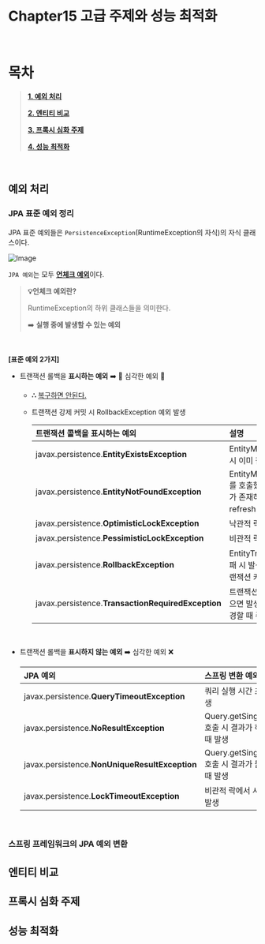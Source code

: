 # Chapter15 고급 주제와 성능 최적화 

<br>

# 목차

> **[1. 예외 처리](#예외-처리)**
>
> **[2. 엔티티 비교](#엔티티-비교)**
>
> **[3. 프록시 심화 주제](#프록시-심화-주제)**
> 
> **[4. 성능 최적화](#성능-최적화)**


<br>

## 예외 처리
### JPA 표준 예외 정리 

JPA 표준 예외들은 `PersistenceException`(RuntimeException의 자식)의 자식 클래스이다. 

![Image](https://github.com/user-attachments/assets/c1437583-0312-48a9-9e00-4a26dce78ae5)

`JPA 예외`는 모두 <ins>**언체크 예외**</ins>이다. 


> **💡언체크 예외란?**
> 
> RuntimeException의 하위 클래스들을 의미한다. 
> 
>  ➡️ **실행 중에 발생할 수 있는 예외**

<br>

**[표준 예외 2가지]**
- 트랜잭션 롤백을 **표시하는 예외** ➡️ 🚨 심각한 예외 🚨
  - **∴** <ins>복구하면 안된다.</ins> 
  - 트랜잭션 강제 커밋 시 RollbackException 예외 발생
  
    | 트랜잭션 콜백을 표시하는 예외 | 설명 |
    |:-------------------------------|:-----|
    | javax.persistence.**EntityExistsException** | EntityManager.persist(..) 호출 시 이미 같은 엔티티가 있으면 발생 |
    | javax.persistence.**EntityNotFoundException** | EntityManager.getReference(..)를 호출했는데 실제 사용 시 엔티티가 존재하지 않으면 발생. refresh(..), lock(..)에서도 발생 |
    | javax.persistence.**OptimisticLockException** | 낙관적 락 충돌 시 발생 |
    | javax.persistence.**PessimisticLockException** | 비관적 락 충돌 시 발생 |
    | javax.persistence.**RollbackException** | EntityTransaction.commit() 실패 시 발생. 콜백이 표시되어 있는 트랜잭션 커밋 시에도 발생 |
    | javax.persistence.**TransactionRequiredException** | 트랜잭션이 필요할 때 트랜잭션 없으면 발생. 트랜잭션 없이 엔티티 변경할 때 주로 발생 |


<br>

- 트랜잭션 롤백을 **표시하지 않는 예외** ➡️  심각한 예외 ❌

  | JPA 예외                                         | 스프링 변환 예외                                    |
  |:-----------------------------------------------|:---------------------------------------------|
  | javax.persistence.**QueryTimeoutException**    | 쿼리 실행 시간 초과 시 발생                             |
  | javax.persistence.**NoResultException**        | Query.getSingleResult() 호출 시 결과가 하나도 없을 때 발생 |
  | javax.persistence.**NonUniqueResultException** | Query.getSingleResult() 호출 시 결과가 둘 이상일 때 발생  |
  | javax.persistence.**LockTimeoutException**     | 비관적 락에서 시간 초과 시 발생                           |


<br>


### 스프링 프레임워크의 JPA 예외 변환 
















## 엔티티 비교

## 프록시 심화 주제

## 성능 최적화